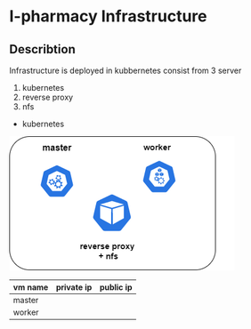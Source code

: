 # I-pharmacy Infrastructure
## Describtion
Infrastructure is deployed in kubbernetes consist from  3 server 
1. kubernetes
2. reverse proxy
3. nfs

* kubernetes

![k8s](https://github.com/sherifkhedr/I-pharmacy/blob/master/infrak8s.drawio.png)   

| vm name | private ip  | public ip |  
|--------|--------|---------------------|
| master |        |        |
| worker |        |         |            |
 